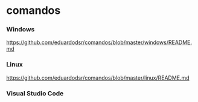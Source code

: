 # comandos


### Windows

<https://github.com/eduardodsr/comandos/blob/master/windows/README.md>


### Linux

<https://github.com/eduardodsr/comandos/blob/master/linux/README.md>


### Visual Studio Code
